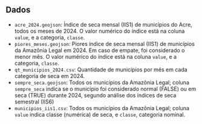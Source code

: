 ## Dados

- `acre_2024.geojson`: Índice de seca mensal (IIS1) de municípios do Acre, todos os meses de 2024. O valor numérico do índice está na coluna `value`, e a categoria, `classe`.
- `piores_meses.geojson`: Piores índice de seca mensal (IIS1) de municípios da Amazônia Legal em 2024. Em caso de empate, foi considerado o menor mês. O valor numérico do índice está na coluna `value`, e a categoria, `classe`.
- `qt_municipios_2024.csv`: Quantidade de municípios por mês em cada categoria de seca em 2024.
- `sempre_seca.geojson`: Todos os municípios da Amazônia Legal; coluna `sempre_seca` indica se o município foi considerado normal (FALSE) ou em seca (TRUE) durante 2024, segundo análise dos índices de seca semestral (IIS6)
- `municipios_iis1.csv`: Todos os municípios da Amazônia Legal; coluna `value` indica classe (numérica) de seca, e `classe`, categoria nominal.